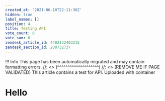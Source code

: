 ```yaml
---
created_at: '2021-06-10T22:11:36Z'
hidden: true
label_names: []
position: 4
title: Testing API
vote_count: 0
vote_sum: 0
zendesk_article_id: 4402132403215
zendesk_section_id: 200732737
---
```



[//]: <> (REMOVE ME IF PAGE VALIDATED)
[//]: <> (vvvvvvvvvvvvvvvvvvvv)
 !!! Info
     This page has been automatically migrated and may contain formatting errors.
[//]: <> (^^^^^^^^^^^^^^^^^^^^)
[//]: <> (REMOVE ME IF PAGE VALIDATED)
This article contains a test for API. Uploaded with container  

# Hello

